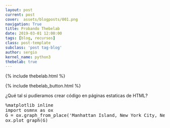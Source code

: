 ```yaml
---
layout: post
current: post
cover:  assets/blogposts/001.png
navigation: True
title: Probando Thebelab
date: 2019-03-01 12:00:00
tags: [blog, recursos]
class: post-template
subclass: 'post tag-blog'
author: sergio
kernel_name: python3
thebelab: true
---
```

<!-- Load Thebelab for interactive widgets -->
{% include thebelab.html %}

{% include thebelab_button.html %}

¿Qué tal si pudieramos crear código en páginas estaticas de HTML?


<pre data-executable="true" data-language="python">
%matplotlib inline
import osmnx as ox
G = ox.graph_from_place('Manhattan Island, New York City, New York, USA', network_type='drive')
ox.plot_graph(G)
</pre>


